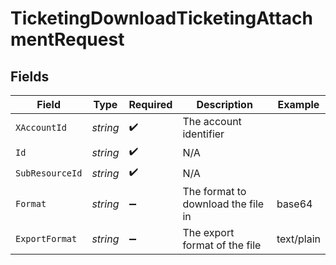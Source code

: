 # TicketingDownloadTicketingAttachmentRequest


## Fields

| Field                              | Type                               | Required                           | Description                        | Example                            |
| ---------------------------------- | ---------------------------------- | ---------------------------------- | ---------------------------------- | ---------------------------------- |
| `XAccountId`                       | *string*                           | :heavy_check_mark:                 | The account identifier             |                                    |
| `Id`                               | *string*                           | :heavy_check_mark:                 | N/A                                |                                    |
| `SubResourceId`                    | *string*                           | :heavy_check_mark:                 | N/A                                |                                    |
| `Format`                           | *string*                           | :heavy_minus_sign:                 | The format to download the file in | base64                             |
| `ExportFormat`                     | *string*                           | :heavy_minus_sign:                 | The export format of the file      | text/plain                         |